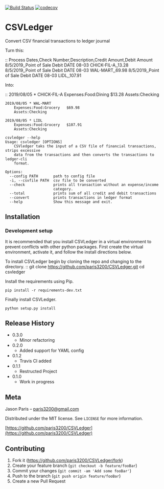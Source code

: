 [![Build Status](https://travis-ci.org/paris3200/CSVLedger.svg?branch=master)](https://travis-ci.org/paris3200/CSVLedger) [![codecov](https://codecov.io/gh/paris3200/CSVLedger/branch/master/graph/badge.svg)](https://codecov.io/gh/paris3200/CSVLedger)

# CSVLedger
Convert CSV financial transactions to ledger journal

Turn this:

::
    Process Dates,Check Number,Description,Credit Amount,Debit Amount
    8/5/2019,,Point of Sale Debit  DATE 08-03 CHICK-FIL-A,,13.28
    8/5/2019,,Point of Sale Debit  DATE 08-03 WAL-MART,,69.98
    8/5/2019,,Point of Sale Debit  DATE 08-03 LIDL,,107.91

Into:

::
    2019/08/05 * CHICK-FIL-A
		Expenses:Food:Dining	$13.28
		Assets:Checking

    2019/08/05 * WAL-MART
		Expenses:Food:Grocery	$69.98
		Assets:Checking

    2019/08/05 * LIDL
		Expenses:Food:Grocery	$107.91
		Assets:Checking


```
csvledger --help
Usage: csvledger [OPTIONS]
    CSVledger taks the input of a CSV file of financial transactions, strips excessive
    data from the transactions and then converts the transactions to ledger-cli
    format.

Options:
  --config PATH       path to config file
  -i, --csvfile PATH  csv file to be converted
  --check             prints all transaction without an expense/income
                      category.
  --total             prints sum of all credit and debit transactions
  --convert           prints transactions in ledger format
  --help              Show this message and exit.
```

## Installation


### Development setup

It is recommended that you install CSVLedger in a virtual environment to
prevent conflicts with other python packages.  First create the virtual
environment, activate it, and follow the install directions below.

To install CSVLedger begin by cloning the repo and changing to the directory.
::
    git clone https://github.com/paris3200/CSVLedger.git
    cd csvledger

Install the requirements using Pip.

    pip install -r requirements-dev.txt

Finally install CSVLedger.

    python setup.py install


## Release History

* 0.3.0
    * Minor refactoring
* 0.2.0
    * Added support for YAML config
* 0.1.2
    * Travis CI added
* 0.1.1
    * Restructed Project
* 0.1.0
    * Work in progress

## Meta

Jason Paris – paris3200@gmail.com

Distributed under the MIT license. See ``LICENSE`` for more information.

[https://github.com/paris3200/CSVLedger](https://github.com/paris3200/CSVLedger)

## Contributing

1. Fork it (<https://github.com/paris3200/CSVLedger/fork>)
2. Create your feature branch (`git checkout -b feature/fooBar`)
3. Commit your changes (`git commit -am 'Add some fooBar'`)
4. Push to the branch (`git push origin feature/fooBar`)
5. Create a new Pull Request

<!-- Markdown link & img dfn's -->
